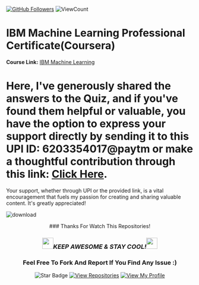 
<meta content="Study with Quizlet and memorise flashcards containing terms like (True/False) Machine Learning is a subset of Artificial Intelligence, True/False) Deep Learning is a subset of Machine Learning, Machine Learning consists in programming computers to learn from real-time human interactions and others." name="description">

<meta content="Week 1  quiz ibm machine learning coursera " name="description">
<meta name = "machine learning, supervised machine learning, unsupervised machine learning, deep learning, machine learning capstone">
<meta name = "Module 1 Graded Quiz">
<meta name = "Module 2 Graded Quiz">
<meta name = "Module 3 Graded Quiz">
<meta name = "Module 4 Graded Quiz">


<a href="https://github.com/iamvikramkumar"><img src="https://img.shields.io/github/followers/iamvikramkumar?label=Follow%20Me&logo=github" alt="GitHub Followers" /></a>
![ViewCount](<https://views.whatilearened.today/views/github/iamvikramkumar-LearningGround/IBM-Data-Analyst-Professional-Certificate_Coursera_.svg?cache=remove>)

<!-- <a href="https://github.com/iamvikramkumar"><img height=40 src="https://github.com/iamvikramkumar/ibm_machine_learning_coursera/assets/89016145/e4e85ee6-a6cf-4aad-98ce-4423964fe564" alt="GitHub Followers" /></a> --> 
# IBM Machine Learning Professional Certificate(Coursera)

**Course Link:** [IBM Machine Learning](https://www.coursera.org/professional-certificates/ibm-machine-learning)


 # Here, I've generously shared the answers to the Quiz, and if you've found them helpful or valuable, you have the option to express your support directly by sending it to this UPI ID: 6203354017@paytm or make a thoughtful contribution through this link: [Click Here](https://www.buymeacoffee.com/iamvikramkumar). 
Your support, whether through UPI or the provided link, is a vital encouragement that fuels my passion for creating and sharing valuable content. It's greatly appreciated!

![download](https://github.com/iamvikramkumar/ibm_machine_learning/assets/89016145/0f4980ad-1434-47c1-8e0c-4c56a31444f3)


<div align="center">
### Thanks For Watch This Repositories!

### <img src="https://media.giphy.com/media/WUlplcMpOCEmTGBtBW/giphy.gif" width="30"><i>KEEP AWESOME & STAY COOL!</i><img src="https://media.giphy.com/media/WUlplcMpOCEmTGBtBW/giphy.gif" width="30">

### Feel Free To Fork And Report If You Find Any Issue :)

![Star Badge](https://img.shields.io/static/v1?label=%F0%9F%8C%9F&message=If%20Useful&style=style=flat&color=BC4E99)
[![View Repositories](https://img.shields.io/badge/View-My_Repositories-blue?logo=GitHub)](https://github.com/iamvikramkumar?tab=repositories)
[![View My Profile](https://img.shields.io/badge/View-My_Profile-green?logo=GitHub)](https://github.com/iamvikramkumar)
</div>
